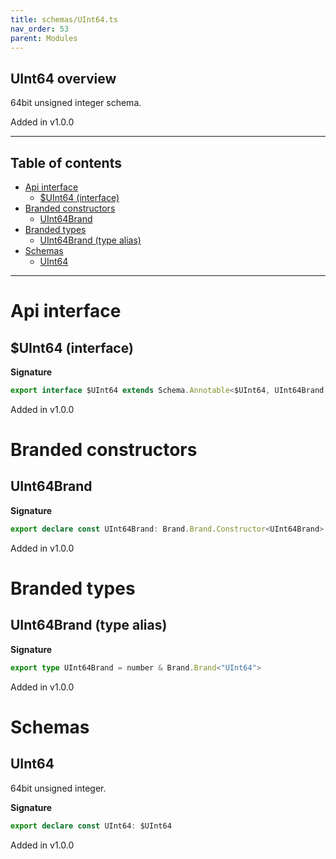 ```yaml
---
title: schemas/UInt64.ts
nav_order: 53
parent: Modules
---
```


## UInt64 overview

64bit unsigned integer schema.

Added in v1.0.0

---

<h2 class="text-delta">Table of contents</h2>

- [Api interface](#api-interface)
  - [$UInt64 (interface)](#uint64-interface)
- [Branded constructors](#branded-constructors)
  - [UInt64Brand](#uint64brand)
- [Branded types](#branded-types)
  - [UInt64Brand (type alias)](#uint64brand-type-alias)
- [Schemas](#schemas)
  - [UInt64](#uint64)

---

# Api interface

## $UInt64 (interface)

**Signature**

```ts
export interface $UInt64 extends Schema.Annotable<$UInt64, UInt64Brand, Brand.Brand.Unbranded<UInt64Brand>, never> {}
```

Added in v1.0.0

# Branded constructors

## UInt64Brand

**Signature**

```ts
export declare const UInt64Brand: Brand.Brand.Constructor<UInt64Brand>
```

Added in v1.0.0

# Branded types

## UInt64Brand (type alias)

**Signature**

```ts
export type UInt64Brand = number & Brand.Brand<"UInt64">
```

Added in v1.0.0

# Schemas

## UInt64

64bit unsigned integer.

**Signature**

```ts
export declare const UInt64: $UInt64
```

Added in v1.0.0
